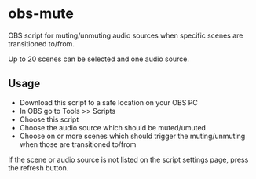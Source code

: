 # obs-mute
OBS script for muting/unmuting audio sources when specific scenes are transitioned to/from.

Up to 20 scenes can be selected and one audio source.

## Usage
* Download this script to a safe location on your OBS PC
* In OBS go to Tools >> Scripts
* Choose this script
* Choose the audio source which should be muted/umuted
* Choose on or more scenes which should trigger the muting/unmuting when those are transitioned to/from

If the scene or audio source is not listed on the script settings page, press the refresh button.
